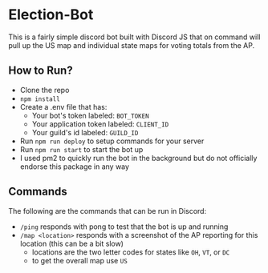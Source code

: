 # Election-Bot

This is a fairly simple discord bot built with Discord JS that on command will pull up the US map and individual state maps for voting totals from the AP.

## How to Run?

- Clone the repo
- `npm install`
- Create a .env file that has:
  - Your bot's token labeled: `BOT_TOKEN`
  - Your application token labeled: `CLIENT_ID`
  - Your guild's id labeled: `GUILD_ID`
- Run `npm run deploy` to setup commands for your server
- Run `npm run start` to start the bot up
- I used pm2 to quickly run the bot in the background but do not officially endorse this package in any way

## Commands

The following are the commands that can be run in Discord:

- `/ping` responds with pong to test that the bot is up and running
- `/map <location>` responds with a screenshot of the AP reporting for this location (this can be a bit slow)
  - locations are the two letter codes for states like `OH`, `VT`, or `DC`
  - to get the overall map use `US`
